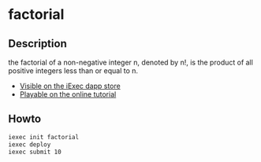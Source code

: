 # factorial
## Description
the factorial of a non-negative integer n, denoted by n!, is the product of all positive integers less than or equal to n. 
 * [Visible on the iExec dapp store](https://iex.ec)
 * [Playable on the online tutorial](katacoda.com/sulliwane/scenarios/hello-world)

## Howto
```bash
iexec init factorial
iexec deploy
iexec submit 10
```
